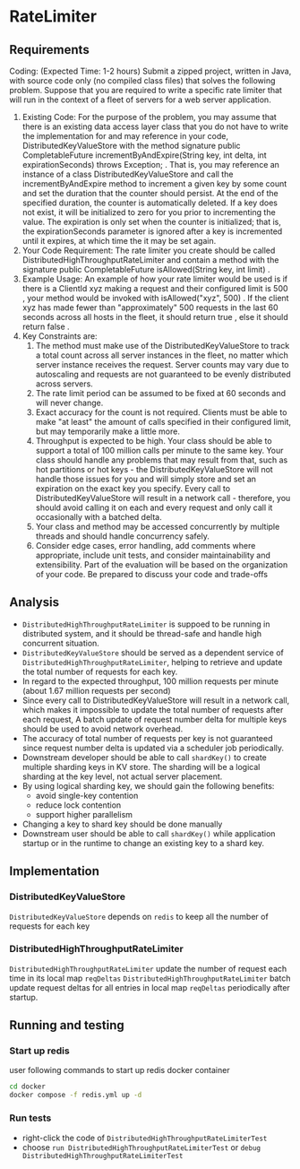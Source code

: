 # RateLimiter

## Requirements

Coding: (Expected Time: 1-2 hours) Submit a zipped project, written in Java, with source code
only (no compiled class files) that solves the following problem. Suppose that you are required
to write a specific rate limiter that will run in the context of a fleet of servers for a web server
application.
1. Existing Code: For the purpose of the problem, you may assume that there is an existing
   data access layer class that you do not have to write the implementation for and may reference
   in your code, DistributedKeyValueStore with the method signature public
   CompletableFuture<Integer> incrementByAndExpire(String key, int delta, int
   expirationSeconds) throws Exception; . That is, you may reference an instance of a
   class DistributedKeyValueStore and call the incrementByAndExpire method to increment
   a given key by some count and set the duration that the counter should persist. At the end of
   the specified duration, the counter is automatically deleted. If a key does not exist, it will be
   initialized to zero for you prior to incrementing the value. The expiration is only set when the
   counter is initialized; that is, the expirationSeconds parameter is ignored after a key is
   incremented until it expires, at which time the it may be set again.
2. Your Code Requirement: The rate limiter you create should be
   called DistributedHighThroughputRateLimiter and contain a method with the
   signature public CompletableFuture<Boolean> isAllowed(String key, int limit) .
3. Example Usage: An example of how your rate limiter would be used is if there is a
   ClientId xyz making a request and their configured limit is 500 , your method would be
   invoked with isAllowed("xyz", 500) . If the client xyz has made fewer than "approximately"
   500 requests in the last 60 seconds across all hosts in the fleet, it should return true , else it
   should return false .
4. Key Constraints are:
    1. The method must make use of the DistributedKeyValueStore to track a total count across
       all server instances in the fleet, no matter which server instance receives the request. Server
       counts may vary due to autoscaling and requests are not guaranteed to be evenly distributed
       across servers.
    2. The rate limit period can be assumed to be fixed at 60 seconds and will never change.
    3. Exact accuracy for the count is not required. Clients must be able to make "at least" the
       amount of calls specified in their configured limit, but may temporarily make a little more.
    4. Throughput is expected to be high. Your class should be able to support a total of 100 million
       calls per minute to the same key. Your class should handle any problems that may result from
       that, such as hot partitions or hot keys - the DistributedKeyValueStore will not handle those
       issues for you and will simply store and set an expiration on the exact key you specify. Every
       call to DistributedKeyValueStore will result in a network call - therefore, you should avoid
       calling it on each and every request and only call it occasionally with a batched delta.
    5. Your class and method may be accessed concurrently by multiple threads and should handle
       concurrency safely.
    6. Consider edge cases, error handling, add comments where appropriate, include unit tests,
       and consider maintainability and extensibility. Part of the evaluation will be based on the
       organization of your code. Be prepared to discuss your code and trade-offs

## Analysis

- `DistributedHighThroughputRateLimiter` is suppoed to be running in distributed system, and it should be thread-safe and handle high concurrent situation.
- `DistributedKeyValueStore` should be served as a dependent service of `DistributedHighThroughputRateLimiter`, helping to retrieve and update the total number of requests for each key.
- In regard to the expected throughput, 100 million requests per minute (about 1.67 million requests per second)
- Since every call to DistributedKeyValueStore will result in a network call, which makes it impossible to update the total number of requests after each request, A batch update of request number delta for multiple keys should be used to avoid network overhead.
- The accuracy of total number of requests per key is not guaranteed since request number delta is updated via a scheduler job periodically.
- Downstream developer should be able to call `shardKey()` to create multiple sharding keys in KV store. The sharding will be a logical sharding at the key level, not actual server placement.
- By using logical sharding key, we should gain the following benefits:
  - avoid single-key contention
  - reduce lock contention
  - support higher parallelism
- Changing a key to shard key should be done manually
- Downstream user should be able to call `shardKey()` while application startup or in the runtime to change an existing key to a shard key.

## Implementation

### DistributedKeyValueStore

`DistributedKeyValueStore` depends on `redis` to keep all the number of requests for each key

### DistributedHighThroughputRateLimiter

`DistributedHighThroughputRateLimiter` update the number of request each time in its local map `reqDeltas`
`DistributedHighThroughputRateLimiter` batch update request deltas for all entries in local map `reqDeltas` periodically after startup.


## Running and testing

### Start up redis

user following commands to start up redis docker container

```bash
cd docker
docker compose -f redis.yml up -d
```

### Run tests

- right-click the code of `DistributedHighThroughputRateLimiterTest`
- choose `run DistributedHighThroughputRateLimiterTest` or `debug DistributedHighThroughputRateLimiterTest`